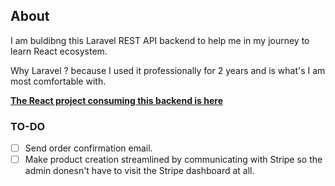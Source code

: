 ## About

I am buldibng this Laravel REST API backend to help me in my journey to learn React ecosystem.

Why Laravel ? because I used it professionally for 2 years and is what's I am most comfortable with.

**[The React project consuming this backend is here](https://github.com/AnouarTouati/EcomPortfo-frontend)**

### TO-DO

-   [ ] Send order confirmation email.
-   [ ] Make product creation streamlined by communicating with Stripe so the admin donesn't have to visit the Stripe dashboard at all.
